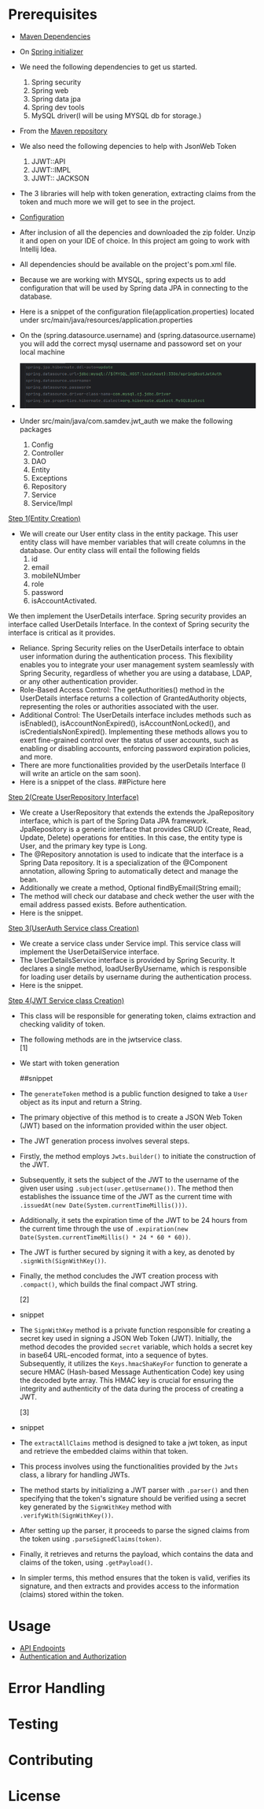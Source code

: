# Prerequisites
- [Maven Dependencies](#installation)
- On [Spring initializer](https://start.spring.io/)
- We need the following dependencies to get us started.
  1. Spring security
  2. Spring web
  3. Spring data jpa
  4. Spring dev tools
  5. MySQL driver(I will be using MYSQL db for storage.)
- From the [Maven repository](https://mvnrepository.com/)
- We also need the following depencies to help with JsonWeb Token
  1. JJWT::API
  2. JJWT::IMPL
  3. JJWT:: JACKSON
- The 3 libraries will help with token generation, extracting claims from the token and much more we will get to see in the project.
  
- [Configuration](#configuration)
- After inclusion of all the depencies and downloaded the zip folder. Unzip it and open on your IDE of choice. In this project am going to work with Intellij Idea.
- All dependencies should be available on the project's pom.xml file.
- Because we are working with MYSQL, spring expects us to add configuration that will be used by Spring data JPA in connecting to the database.
- Here is a snippet of the configuration file(application.properties) located under src/main/java/resources/application.properties
- On the (spring.datasource.username) and (spring.datasource.username) you will add the correct mysql username and passoword set on your local machine
- ![Spring Boot Logo](https://github.com/SammyOcharo/java-spring-jwt-auth/blob/main/src/main/java/com/samdev/jwt_auth/images/application_properties.png)
- Under src/main/java/com.samdev.jwt_auth we make the following packages
  1. Config
  2. Controller
  3. DAO
  4. Entity
  5. Exceptions
  6. Repository
  7. Service
  8. Service/Impl

[Step 1(Entity Creation)](#entitycreation)
- We will create our User entity class in the entity package. This user entity class will have member variables that will create columns in the database. Our entity class will entail the following fields
  1. id
  2. email
  3. mobileNUmber
  4. role
  5. password
  6. isAccountActivated.

We then implement the UserDetails interface. Spring security provides an interface called UserDetails Interface. In the context of Spring security the interface is critical as it provides.
- Reliance. Spring Security relies on the UserDetails interface to obtain user information during the authentication process. This flexibility enables you to integrate your user management system seamlessly with Spring Security, regardless of whether you are using a database, LDAP, or any other authentication provider.
- Role-Based Access Control:
The getAuthorities() method in the UserDetails interface returns a collection of GrantedAuthority objects, representing the roles or authorities associated with the user.
- Additional Control:
The UserDetails interface includes methods such as isEnabled(), isAccountNonExpired(), isAccountNonLocked(), and isCredentialsNonExpired(). Implementing these methods allows you to exert fine-grained control over the status of user accounts, such as enabling or disabling accounts, enforcing password expiration policies, and more.
- There are more functionalities provided by the userDetails Interface (I will write an article on the sam soon).
- Here is a snippet of the class.
 ##Picture here

[Step 2(Create UserRepository Interface)](#entityRepositorycreation)
- We create a UserRepository that extends the extends the JpaRepository interface, which is part of the Spring Data JPA framework. JpaRepository is a generic interface that provides CRUD (Create, Read, Update, Delete) operations for entities. In this case, the entity type is User, and the primary key type is Long.
- The @Repository annotation is used to indicate that the interface is a Spring Data repository. It is a specialization of the @Component annotation, allowing Spring to automatically detect and manage the bean.
- Additionally we create a method, Optional<UserDetails> findByEmail(String email);
- The method will check our database and check wether the user with  the email address passed exists. Before authentication.
- Here is the snippet.

[Step 3(UserAuth Service class Creation)](#entitycreation)
- We create a service class under Service impl. This service class will implement the UserDetailService interface. 
- The UserDetailsService interface is provided by Spring Security. It declares a single method, loadUserByUsername, which is responsible for loading user details by username during the authentication process.
- Here is the snippet.

[Step 4(JWT Service class Creation)](#JWTcreation)
- This class will be responsible for generating token, claims extraction and checking validity of token.
- The following methods are in the jwtservice class.<br>
    [1]
- We start with token generation
    
    ##snippet

  
- The `generateToken` method is a public function designed to take a `User` object as its input and return a String.
- The primary objective of this method is to create a JSON Web Token (JWT) based on the information provided within the user object.
- The JWT generation process involves several steps.
- Firstly, the method employs `Jwts.builder()` to initiate the construction of the JWT.
- Subsequently, it sets the subject of the JWT to the username of the given user using `.subject(user.getUsername())`. The method then establishes the issuance time of the JWT as the current time with `.issuedAt(new Date(System.currentTimeMillis()))`.
- Additionally, it sets the expiration time of the JWT to be 24 hours from the current time through the use of `.expiration(new Date(System.currentTimeMillis() * 24 * 60 * 60))`.
- The JWT is further secured by signing it with a key, as denoted by `.signWith(SignWithKey())`.
- Finally, the method concludes the JWT creation process with `.compact()`, which builds the final compact JWT string.

  [2]
- snippet
- 
  The `SignWithKey` method is a private function responsible for creating a secret key used in signing a JSON Web Token (JWT). Initially, the method decodes the provided `secret` variable, which holds a secret key in base64 URL-encoded format, into a sequence of bytes. Subsequently, it utilizes the `Keys.hmacShaKeyFor` function to generate a secure HMAC (Hash-based Message Authentication Code) key using the decoded byte array. This HMAC key is crucial for ensuring the integrity and authenticity of the data during the process of creating a JWT.

  [3]
- snippet
- The `extractAllClaims` method is designed to take a jwt token,  as input and retrieve the embedded claims within that token.
- This process involves using the functionalities provided by the `Jwts` class, a library for handling JWTs.
- The method starts by initializing a JWT parser with `.parser()` and then specifying that the token's signature should be verified using a secret key generated by the `SignWithKey` method with `.verifyWith(SignWithKey())`.
- After setting up the parser, it proceeds to parse the signed claims from the token using `.parseSignedClaims(token)`.
- Finally, it retrieves and returns the payload, which contains the data and claims of the token, using `.getPayload()`.
- In simpler terms, this method ensures that the token is valid, verifies its signature, and then extracts and provides access to the information (claims) stored within the token.
  

# Usage
- [API Endpoints](#api-endpoints)
- [Authentication and Authorization](#authentication-and-authorization)
# Error Handling
# Testing
# Contributing
# License
